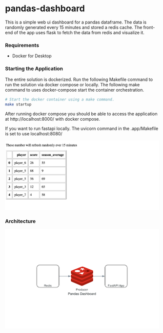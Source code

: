 # pandas-dashboard

This is a simple web ui dashboard for a pandas dataframe. The data is randomly generated every 15 minutes and stored a redis cache. The front-end of the app uses flask to fetch the data from  redis and visualize it.

### Requirements

- Docker for Desktop


### Starting the Application

The entire solution is dockerized. Run the following Makefile command to run the solution via docker compose or locally. The following make command to uses docker-compose start the container orchestration.

```bash
# Start the docker container using a make command.
make startup
```

After running docker compose you should be able to access the application at http://localhost:8000/ with docker compose.

If you want to run fastapi locally. The uvicorn command in the .app/Makefile is set to use localhost:8080/

![](images/dashboard.png)


### Architecture

![](app/output/architecture.png)